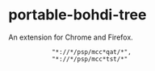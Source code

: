 # portable-bohdi-tree
An extension for Chrome and Firefox.


		     	"*://*/psp/mcc*qat/*",
		     	"*://*/psp/mcc*tst/*"
